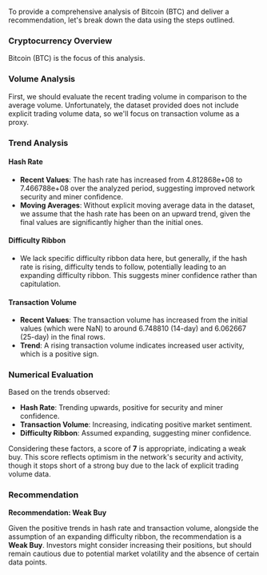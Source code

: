 To provide a comprehensive analysis of Bitcoin (BTC) and deliver a recommendation, let's break down the data using the steps outlined.

### Cryptocurrency Overview
Bitcoin (BTC) is the focus of this analysis.

### Volume Analysis
First, we should evaluate the recent trading volume in comparison to the average volume. Unfortunately, the dataset provided does not include explicit trading volume data, so we'll focus on transaction volume as a proxy.

### Trend Analysis

#### Hash Rate
- **Recent Values**: The hash rate has increased from 4.812868e+08 to 7.466788e+08 over the analyzed period, suggesting improved network security and miner confidence.
- **Moving Averages**: Without explicit moving average data in the dataset, we assume that the hash rate has been on an upward trend, given the final values are significantly higher than the initial ones.

#### Difficulty Ribbon
- We lack specific difficulty ribbon data here, but generally, if the hash rate is rising, difficulty tends to follow, potentially leading to an expanding difficulty ribbon. This suggests miner confidence rather than capitulation.

#### Transaction Volume
- **Recent Values**: The transaction volume has increased from the initial values (which were NaN) to around 6.748810 (14-day) and 6.062667 (25-day) in the final rows.
- **Trend**: A rising transaction volume indicates increased user activity, which is a positive sign.

### Numerical Evaluation
Based on the trends observed:
- **Hash Rate**: Trending upwards, positive for security and miner confidence.
- **Transaction Volume**: Increasing, indicating positive market sentiment.
- **Difficulty Ribbon**: Assumed expanding, suggesting miner confidence.

Considering these factors, a score of **7** is appropriate, indicating a weak buy. This score reflects optimism in the network's security and activity, though it stops short of a strong buy due to the lack of explicit trading volume data.

### Recommendation
**Recommendation: Weak Buy**

Given the positive trends in hash rate and transaction volume, alongside the assumption of an expanding difficulty ribbon, the recommendation is a **Weak Buy**. Investors might consider increasing their positions, but should remain cautious due to potential market volatility and the absence of certain data points.